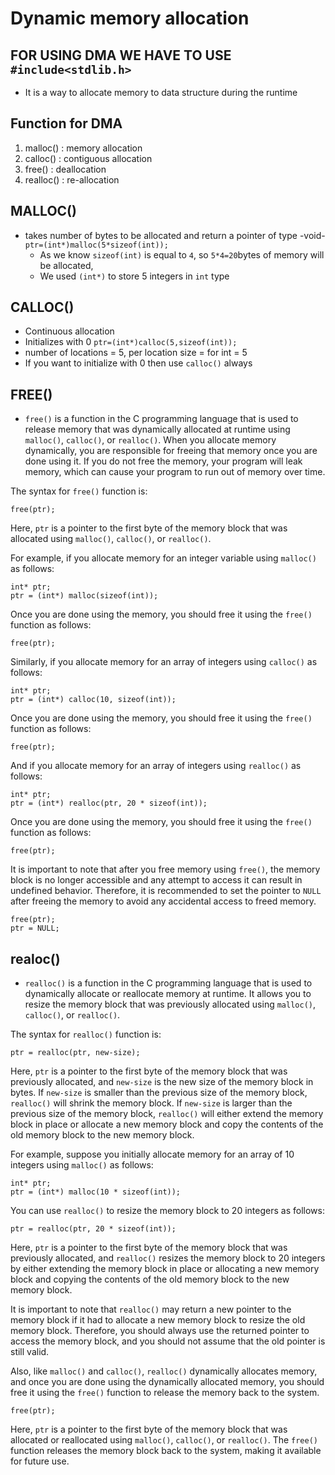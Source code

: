 # Dynamic memory allocation #

## FOR USING DMA WE HAVE TO USE `#include<stdlib.h>` ##

- It is a way to allocate memory to data structure during the runtime
 
 ## Function for DMA ##
 1. malloc() : memory allocation
 2. calloc() : contiguous allocation
 3. free() : deallocation
 4. realloc() : re-allocation

 ## MALLOC() ##
 - takes number of bytes to be allocated and return a pointer of type -void-
 ```ptr=(int*)malloc(5*sizeof(int));```
     - As we know `sizeof(int)` is equal to `4`, so `5*4=20`bytes of memory will be allocated,
     - We used `(int*)` to store 5 integers in `int` type 

## CALLOC() ##
- Continuous allocation
- Initializes with 0
`ptr=(int*)calloc(5,sizeof(int));`
- number of locations = 5, per location size = for int = 5
- If you want to initialize with 0 then use `calloc()` always

## FREE() ##

- `free()` is a function in the C programming language that is used to release memory that was dynamically allocated at runtime using `malloc()`, `calloc()`, or `realloc()`. When you allocate memory dynamically, you are responsible for freeing that memory once you are done using it. If you do not free the memory, your program will leak memory, which can cause your program to run out of memory over time.

The syntax for `free()` function is:

```
free(ptr);
```

Here, `ptr` is a pointer to the first byte of the memory block that was allocated using `malloc()`, `calloc()`, or `realloc()`.

For example, if you allocate memory for an integer variable using `malloc()` as follows:

```
int* ptr;
ptr = (int*) malloc(sizeof(int));
```

Once you are done using the memory, you should free it using the `free()` function as follows:

```
free(ptr);
```

Similarly, if you allocate memory for an array of integers using `calloc()` as follows:

```
int* ptr;
ptr = (int*) calloc(10, sizeof(int));
```

Once you are done using the memory, you should free it using the `free()` function as follows:

```
free(ptr);
```

And if you allocate memory for an array of integers using `realloc()` as follows:

```
int* ptr;
ptr = (int*) realloc(ptr, 20 * sizeof(int));
```

Once you are done using the memory, you should free it using the `free()` function as follows:

```
free(ptr);
```

It is important to note that after you free memory using `free()`, the memory block is no longer accessible and any attempt to access it can result in undefined behavior. Therefore, it is recommended to set the pointer to `NULL` after freeing the memory to avoid any accidental access to freed memory.

```
free(ptr);
ptr = NULL;
```

## realoc() ##
* `realloc()` is a function in the C programming language that is used to dynamically allocate or reallocate memory at runtime. It allows you to resize the memory block that was previously allocated using `malloc()`, `calloc()`, or `realloc()`.

The syntax for `realloc()` function is:

```
ptr = realloc(ptr, new-size);
```

Here, `ptr` is a pointer to the first byte of the memory block that was previously allocated, and `new-size` is the new size of the memory block in bytes. If `new-size` is smaller than the previous size of the memory block, `realloc()` will shrink the memory block. If `new-size` is larger than the previous size of the memory block, `realloc()` will either extend the memory block in place or allocate a new memory block and copy the contents of the old memory block to the new memory block.

For example, suppose you initially allocate memory for an array of 10 integers using `malloc()` as follows:

```
int* ptr;
ptr = (int*) malloc(10 * sizeof(int));
```

You can use `realloc()` to resize the memory block to 20 integers as follows:

```
ptr = realloc(ptr, 20 * sizeof(int));
```

Here, `ptr` is a pointer to the first byte of the memory block that was previously allocated, and `realloc()` resizes the memory block to 20 integers by either extending the memory block in place or allocating a new memory block and copying the contents of the old memory block to the new memory block.

It is important to note that `realloc()` may return a new pointer to the memory block if it had to allocate a new memory block to resize the old memory block. Therefore, you should always use the returned pointer to access the memory block, and you should not assume that the old pointer is still valid.

Also, like `malloc()` and `calloc()`, `realloc()` dynamically allocates memory, and once you are done using the dynamically allocated memory, you should free it using the `free()` function to release the memory back to the system.

```
free(ptr);
```

Here, `ptr` is a pointer to the first byte of the memory block that was allocated or reallocated using `malloc()`, `calloc()`, or `realloc()`. The `free()` function releases the memory block back to the system, making it available for future use.